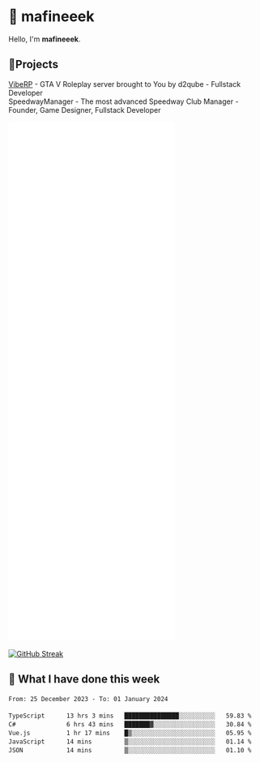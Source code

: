 # 👋 mafineeek
Hello, I'm **mafineeek**.

## 📝Projects

[VibeRP](https://v-rp.pl) - GTA V Roleplay server brought to You by d2qube - Fullstack Developer<br/>
SpeedwayManager - The most advanced Speedway Club Manager - Founder, Game Designer, Fullstack Developer


![](./github-metrics.svg)

[![GitHub Streak](https://streak-stats.demolab.com/?user=mafineeek)](https://git.io/streak-stats)

## 📰 What I have done this week
<!--START_SECTION:waka-->

```txt
From: 25 December 2023 - To: 01 January 2024

TypeScript      13 hrs 3 mins   ███████████████░░░░░░░░░░   59.83 %
C#              6 hrs 43 mins   ███████▓░░░░░░░░░░░░░░░░░   30.84 %
Vue.js          1 hr 17 mins    █▒░░░░░░░░░░░░░░░░░░░░░░░   05.95 %
JavaScript      14 mins         ▒░░░░░░░░░░░░░░░░░░░░░░░░   01.14 %
JSON            14 mins         ▒░░░░░░░░░░░░░░░░░░░░░░░░   01.10 %
```

<!--END_SECTION:waka-->
